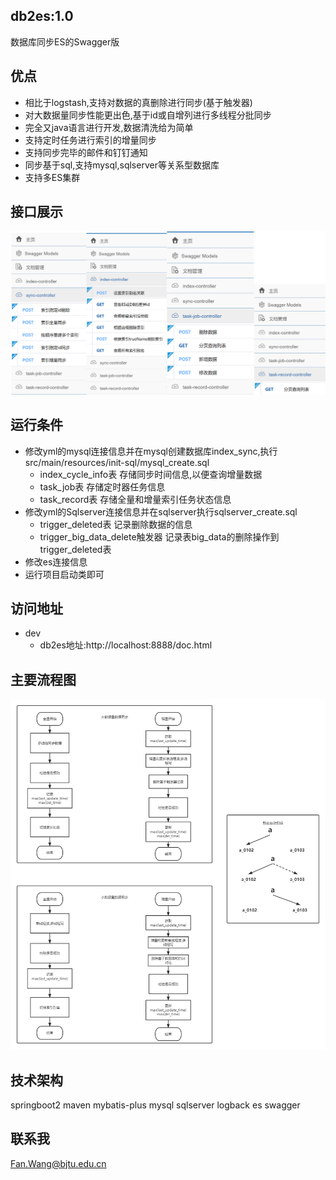 ## db2es:1.0
数据库同步ES的Swagger版


## 优点
* 相比于logstash,支持对数据的真删除进行同步(基于触发器)
* 对大数据量同步性能更出色,基于id或自增列进行多线程分批同步
* 完全又java语言进行开发,数据清洗给为简单
* 支持定时任务进行索引的增量同步
* 支持同步完毕的邮件和钉钉通知
* 同步基于sql,支持mysql,sqlserver等关系型数据库
* 支持多ES集群


## 接口展示
![](images/img_1.jpg)



## 运行条件
* 修改yml的mysql连接信息并在mysql创建数据库index_sync,执行src/main/resources/init-sql/mysql_create.sql
  * index_cycle_info表 存储同步时间信息,以便查询增量数据
  * task_job表 存储定时器任务信息
  * task_record表 存储全量和增量索引任务状态信息
* 修改yml的Sqlserver连接信息并在sqlserver执行sqlserver_create.sql
  * trigger_deleted表 记录删除数据的信息
  * trigger_big_data_delete触发器 记录表big_data的删除操作到trigger_deleted表
* 修改es连接信息 
* 运行项目启动类即可



## 访问地址
* dev
  * db2es地址:http://localhost:8888/doc.html

## 主要流程图
![](images/img.png)


## 技术架构
springboot2 maven mybatis-plus mysql sqlserver logback es swagger

## 联系我
Fan.Wang@bjtu.edu.cn



